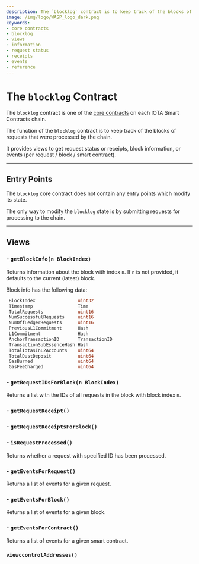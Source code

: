 ```yaml
---
description: The `blocklog` contract is to keep track of the blocks of requests that were processed by the chain. It also provides views to get request status, receipts, block information, or events.
image: /img/logo/WASP_logo_dark.png
keywords:
- core contracts
- blocklog
- views
- information
- request status
- receipts
- events
- reference
--- 
```

# The `blocklog` Contract

The `blocklog` contract is one of the [core contracts](overview.md) on each IOTA Smart Contracts chain.

The function of the `blocklog` contract is to keep track of the blocks of
requests that were processed by the chain.

It provides views to get request status or receipts, block information, or events (per request / block / smart contract).

---

## Entry Points

The `blocklog` core contract does not contain any entry points which modify its
state.

The only way to modify the `blocklog` state is by submitting requests for
processing to the chain.

---

## Views

### - `getBlockInfo(n BlockIndex)`

Returns information about the block with index `n`. If `n` is not provided, it defaults to the current (latest) block.

Block info has the following data:

```go
 BlockIndex                uint32
 Timestamp                 Time
 TotalRequests             uint16
 NumSuccessfulRequests     uint16
 NumOffLedgerRequests      uint16
 PreviousL1Commitment      Hash
 L1Commitment              Hash     
 AnchorTransactionID       TransactionID  
 TransactionSubEssenceHash Hash
 TotalIotasInL2Accounts    uint64
 TotalDustDeposit          uint64
 GasBurned                 uint64
 GasFeeCharged             uint64
```

### - `getRequestIDsForBlock(n BlockIndex)`

Returns a list with the IDs of all requests in the block with block index `n`.

### - `getRequestReceipt()`

### - `getRequestReceiptsForBlock()`

### - `isRequestProcessed()`

Returns whether a request with specified ID has been processed.

### - `getEventsForRequest()`

Returns a list of events for a given request.

### - `getEventsForBlock()`

Returns a list of events for a given block.

### - `getEventsForContract()`

Returns a list of events for a given smart contract.
<!-- 
### `viewGetRequestLogRecord()`

Returns the data, block index, and request index of the specified request.

### `viewGetRequestLogRecordsForBlock()`

Returns the data, block index, and request index of all requests in the block with the specified block index.

 -->

### `viewccontrolAddresses()`

